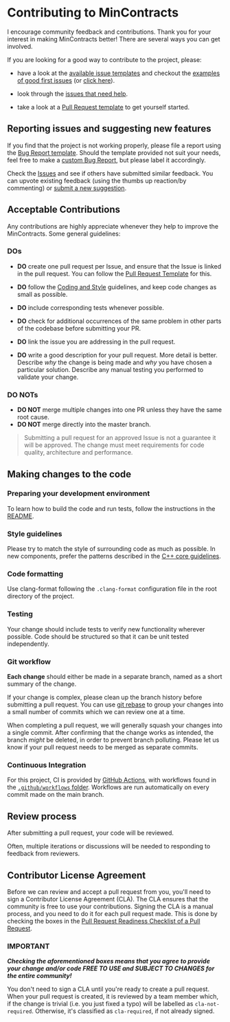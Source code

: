 # Contributing to MinContracts

I encourage community feedback and contributions.
Thank you for your interest in making MinContracts better! There are several
ways you can get involved.

If you are looking for a good way to contribute to the project, please:

* have a look at the [available issue templates](https://github.com/jdgarciauc3m/min-contracts/issues/new/choose)
  and checkout the [examples of good first issues](https://github.com/jdgarciauc3m/min-contracts/contribute)
  (or [click here](https://github.com/jdgarciauc3m/min-contracts/labels/good%20first%20issue)).

* look through the [issues that need help](https://github.com/jdgarciauc3m/min-contracts/labels/help%20wanted).

* take a look at a [Pull Request template](PULL_REQUEST_TEMPLATE.md) to get yourself
  started.

## Reporting issues and suggesting new features

If you find that the project is not working properly, please file a report using
the [Bug Report template](https://github.com/jdgarciauc3m/min-contracts/issues/new?assignees=&labels=bug&template=bug_report.md&title=[BUG]).
Should the template provided not suit your needs, feel free to make a
[custom Bug Report](https://github.com/jdgarciauc3m/min-contracts/issues/new/choose),
but please label it accordingly.

Check the [Issues](https://github.com/jdgarciauc3m/min-contracts/issues)
and see if others have submitted similar feedback. You can upvote existing feedback
(using the thumbs up reaction/by commenting) or 
[submit a new suggestion](https://github.com/jdgarciauc3m/min-contracts/labels/feature).

## Acceptable Contributions

Any contributions are highly appreciate whenever they help to improve the 
MinContracts. Some general guidelines:

### DOs

* **DO** create one pull request per Issue, and ensure that the Issue is linked
  in the pull request. You can follow the [Pull Request Template](PULL_REQUEST_TEMPLATE.md)
  for this.

* **DO** follow the [Coding and Style](#style-guidelines) guidelines, and keep code
  changes as small as possible.

* **DO** include corresponding tests whenever possible.

* **DO** check for additional occurrences of the same problem in other parts of the
  codebase before submitting your PR.

* **DO** link the issue you are addressing in the pull request.

* **DO** write a good description for your pull request. More detail is better.
  Describe *why* the change is being made and *why* you have chosen a particular solution.
  Describe any manual testing you performed to validate your change.

### DO NOTs

* **DO NOT** merge multiple changes into one PR unless they have the same root cause.
* **DO NOT** merge directly into the master branch.

> Submitting a pull request for an approved Issue is not a guarantee it will be approved.
> The change must meet requirements for code quality, architecture and performance.

## Making changes to the code

### Preparing your development environment

To learn how to build the code and run tests, follow the instructions in the [README](README.md).

### Style guidelines

Please try to match the style of surrounding code as much as possible. 
In new components, prefer the patterns described in the
[C++ core guidelines](https://isocpp.github.io/CppCoreGuidelines/CppCoreGuidelines).

### Code formatting

Use clang-format following the `.clang-format` configuration file in the 
root directory of the project.

### Testing

Your change should include tests to verify new functionality wherever possible.
Code should be structured so that it can be unit tested independently.

### Git workflow

**Each change** should either be made in a
separate branch, named as a short summary of the change.

If your change is complex, please clean up the branch history before submitting a
pull request. You can use [git rebase](https://git-scm.com/book/en/v2/Git-Branching-Rebasing)
to group your changes into a small number of commits which we can review one at a
time.

When completing a pull request, we will generally squash your changes into a single
commit. After confirming that the change works as intended, the branch *might* be
deleted, in order to prevent branch polluting. Please let us know if your pull request
needs to be merged as separate commits.

### Continuous Integration

For this project, CI is provided by [GitHub Actions](https://github.com/features/actions),
with workflows found in the [`.github/workflows` folder](.github/workflows). Workflows
are run automatically on every commit made on the main branch.

## Review process

After submitting a pull request, your code will be reviewed.

Often, multiple iterations or discussions will be needed to responding to feedback
from reviewers.

## Contributor License Agreement

Before we can review and accept a pull request from you, you'll need to sign a
Contributor License Agreement (CLA). The CLA ensures that the community is free
to use your contributions. Signing the CLA is a manual process, and you need to
do it for each pull request made. This is done by checking the boxes in the
[Pull Request Readiness Checklist of a Pull Request](PULL_REQUEST_TEMPLATE.md#Pull-Request-Readiness-Checklist).

### IMPORTANT

***Checking the aforementioned boxes means that you agree to provide your change
and/or code FREE TO USE and SUBJECT TO CHANGES for the entire community!***

You don't need to sign a CLA until you're ready to create a pull request. When your
pull request is created, it is reviewed by a team member which, if the change is
trivial (i.e. you just fixed a typo) will be labelled as `cla-not-required`.
Otherwise, it's classified as `cla-required`, if not already signed.
